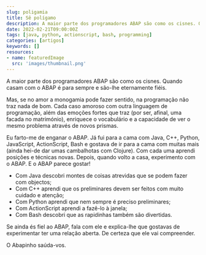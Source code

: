 ```yaml
---
slug: poligamia
title: Sê polígamo
description: A maior parte dos programadores ABAP são como os cisnes. Quando casam com o ABAP é para sempre e são-lhe eternamente fiéis.
date: 2022-02-21T09:00:00Z
tags: [java, python, actionscript, bash, programming]
categories: [artigos]
keywords: []
resources:
- name: featuredImage
  src: 'images/thumbnail.png'
---
```

A maior parte dos programadores ABAP são como os cisnes. Quando casam com o ABAP é para sempre e são-lhe eternamente fiéis.

<!--more-->

Mas, se no amor a monogamia pode fazer sentido, na programação não traz nada de bom. Cada caso amoroso com outra linguagem de programação, além das emoções fortes que traz (por ser, afinal, uma facada no matrimónio), enriquece o vocabulário e a capacidade de ver o mesmo problema através de novos prismas.

Eu farto-me de enganar o ABAP. Já fui para a cama com Java, C++, Python, JavaScript, ActionScript, Bash e gostava de ir para a cama com muitas mais (ainda hei-de dar umas cambalhotas com Clojure). Com cada uma aprendi posições e técnicas novas. Depois, quando volto a casa, experimento com o ABAP. E o ABAP parece gostar!

- Com Java descobri montes de coisas atrevidas que se podem fazer com objectos;
- Com C++ aprendi que os preliminares devem ser feitos com muito cuidado e atenção;
- Com Python aprendi que nem sempre é preciso preliminares;
- Com ActionScript aprendi a fazê-lo à janela;
- Com Bash descobri que as rapidinhas também são divertidas.

Se ainda és fiel ao ABAP, fala com ele e explica-lhe que gostavas de experimentar ter uma relação aberta. De certeza que ele vai compreender.

O Abapinho saúda-vos.
